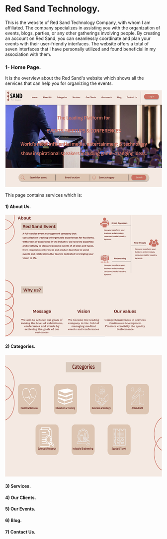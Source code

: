 # Red Sand Technology.
This is the website of Red Sand Technology Company, with whom I am affiliated. The company specializes in assisting you with the organization of events, blogs, parties, or any other gatherings involving people. By creating an account on Red Sand, you can seamlessly coordinate and plan your events with their user-friendly interfaces. The website offers a total of seven interfaces that I have personally utilized and found beneficial in my association with them.

### 1- Home Page.

It is the overview about the Red Sand's website which shows all the services that can help you for organizing the events.

<img src="Home Page.png" width = 580 height = 310>

This page contains services which is:

#### 1) About Us.

<img src="About us.png" width = 540 height = 390>

#### 2) Categories.

<img src="Categories.png" width = 540 height = 390>

#### 3) Services.

#### 4) Our Clients.

#### 5) Our Events.

#### 6) Blog.

#### 7) Contact Us.
